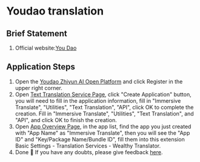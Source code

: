 # Youdao translation

## Brief Statement

1. Official website:[You Dao](http://ai.youdao.com/)

## Application Steps

1. Open the [Youdao Zhiyun AI Open Platform](http://ai.youdao.com) and click Register in the upper right corner.
2. Open [Text Translation Service Page](https://ai.youdao.com/console/#/service-singleton/text-translation), click "Create Application" button, you will need to fill in the application information, fill in "Immersive Translate", "Utilities", "Text Translation", "API", click OK to complete the creation. Fill in "Immersive Translate", "Utilities", "Text Translation", and "API", and click OK to finish the creation.
3. Open [App Overview Page](https://ai.youdao.com/console/#/app-overview), in the app list, find the app you just created with "App Name" as "Immersive Translate", then you will see the "App ID" and "Key/Package Name/Bundle ID", fill them into this extension Basic Settings - Translation Services - Wealthy Translator.
4. Done 🎉 If you have any doubts, please give feedback [here](https://github.com/immersive-translate/immersive-translate/issues/137).
